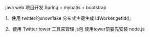 java web 项目开发
Spring + mybatis + bootstrap

1、使用 twitter的snowflake 分布式主键生成
IdWorker.getId();

2、使用 Twitter tower 工具来管理 js包
使用tower前要先安装 node.js